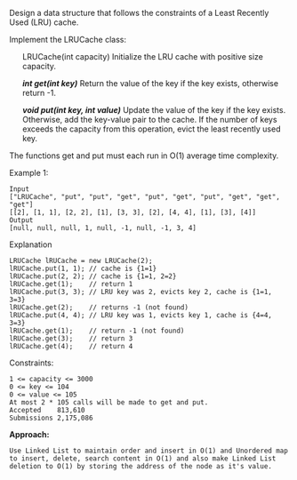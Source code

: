 Design a data structure that follows the constraints of a Least Recently Used (LRU) cache.

Implement the LRUCache class:

<ul>
    
LRUCache(int capacity) Initialize the LRU cache with positive size capacity.

***int get(int key)*** Return the value of the key if the key exists, otherwise return -1.

***void put(int key, int value)*** Update the value of the key if the key exists. Otherwise, add the key-value pair to the cache. If the number of keys exceeds the capacity from this operation, evict the least recently used key.

</ul>
The functions get and put must each run in O(1) average time complexity. 

Example 1:

    Input
    ["LRUCache", "put", "put", "get", "put", "get", "put", "get", "get", "get"]
    [[2], [1, 1], [2, 2], [1], [3, 3], [2], [4, 4], [1], [3], [4]]
    Output
    [null, null, null, 1, null, -1, null, -1, 3, 4]

Explanation

    LRUCache lRUCache = new LRUCache(2);
    lRUCache.put(1, 1); // cache is {1=1}
    lRUCache.put(2, 2); // cache is {1=1, 2=2}
    lRUCache.get(1);    // return 1
    lRUCache.put(3, 3); // LRU key was 2, evicts key 2, cache is {1=1, 3=3}
    lRUCache.get(2);    // returns -1 (not found)
    lRUCache.put(4, 4); // LRU key was 1, evicts key 1, cache is {4=4, 3=3}
    lRUCache.get(1);    // return -1 (not found)
    lRUCache.get(3);    // return 3
    lRUCache.get(4);    // return 4
 
Constraints:

    1 <= capacity <= 3000
    0 <= key <= 104
    0 <= value <= 105
    At most 2 * 105 calls will be made to get and put.
    Accepted    813,610
    Submissions 2,175,086

**Approach:**
    
    Use Linked List to maintain order and insert in O(1) and Unordered map to insert, delete, search content in O(1) and also make Linked List deletion to O(1) by storing the address of the node as it's value.
